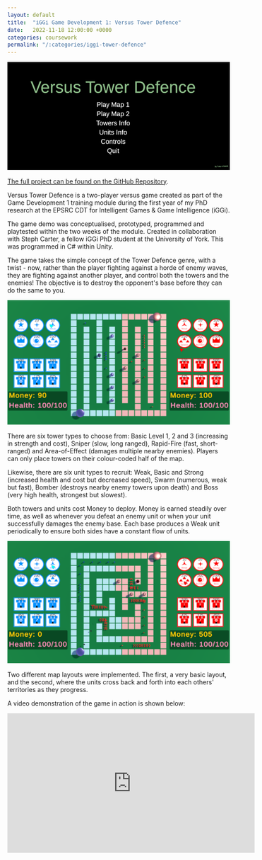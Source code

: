 ```yaml
---
layout: default
title:  "iGGi Game Development 1: Versus Tower Defence"
date:   2022-11-18 12:00:00 +0000
categories: coursework
permalink: "/:categories/iggi-tower-defence"
---
```


![Menu](../img/Tower_Defence_1.png "The main menu of Versus Tower Defence.")

[The full project can be found on the GitHub Repository][tower-defence].

Versus Tower Defence is a two-player versus game created as part of the Game Development 1 training module during the first year of my PhD research at the EPSRC CDT for Intelligent Games & Game Intelligence (iGGi).

The game demo was conceptualised, prototyped, programmed and playtested within the two weeks of the module. Created in collaboration with Steph Carter, a fellow iGGi PhD student at the University of York. This was programmed in C# within Unity.

The game takes the simple concept of the Tower Defence genre, with a twist - now, rather than the player fighting against a horde of enemy waves, they are fighting against another player, and control both the towers and the enemies! The objective is to destroy the opponent's base before they can do the same to you.

![Level1](../img/Tower_Defence_2.png "An overview of the game's layout on the first level.")

There are six tower types to choose from: Basic Level 1, 2 and 3 (increasing in strength and cost), Sniper (slow, long ranged), Rapid-Fire (fast, short-ranged) and Area-of-Effect (damages multiple nearby enemies). Players can only place towers on their colour-coded half of the map.

Likewise, there are six unit types to recruit: Weak, Basic and Strong (increased health and cost but decreased speed), Swarm (numerous, weak but fast), Bomber (destroys nearby enemy towers upon death) and Boss (very high health, strongest but slowest).

Both towers and units cost Money to deploy. Money is earned steadily over time, as well as whenever you defeat an enemy unit or when your unit successfully damages the enemy base. Each base produces a Weak unit periodically to ensure both sides have a constant flow of units.

![Level2](../img/Tower_Defence_3.png "An overview of the game's layout on the second level.")

Two different map layouts were implemented. The first, a very basic layout, and the second, where the units cross back and forth into each others' territories as they progress.

A video demonstration of the game in action is shown below:

<iframe width="560" height="315" src="https://www.youtube.com/embed/kKFXZtiydtI?si=41kYaJgvaFLgtVPa" title="YouTube video player" frameborder="0" allow="accelerometer; autoplay; clipboard-write; encrypted-media; gyroscope; picture-in-picture; web-share" referrerpolicy="strict-origin-when-cross-origin" allowfullscreen></iframe>

[tower-defence]: https://github.com/Toby-Best/TowerDefenceIGGI/tree/final